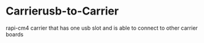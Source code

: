 # Carrierusb-to-Carrier
rapi-cm4 carrier that has one usb slot and is able to connect to other carrier boards
